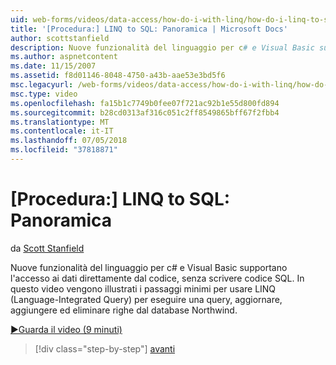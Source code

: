 ```yaml
---
uid: web-forms/videos/data-access/how-do-i-with-linq/how-do-i-linq-to-sql-overview
title: '[Procedura:] LINQ to SQL: Panoramica | Microsoft Docs'
author: scottstanfield
description: Nuove funzionalità del linguaggio per c# e Visual Basic supportano l'accesso ai dati direttamente dal codice, senza scrivere codice SQL. In questo video vengono illustrati i passaggi minimi per usare LINQ (Language int...
ms.author: aspnetcontent
ms.date: 11/15/2007
ms.assetid: f8d01146-8048-4750-a43b-aae53e3bd5f6
msc.legacyurl: /web-forms/videos/data-access/how-do-i-with-linq/how-do-i-linq-to-sql-overview
msc.type: video
ms.openlocfilehash: fa15b1c7749b0fee07f721ac92b1e55d800fd894
ms.sourcegitcommit: b28cd0313af316c051c2ff8549865bff67f2fbb4
ms.translationtype: MT
ms.contentlocale: it-IT
ms.lasthandoff: 07/05/2018
ms.locfileid: "37818871"
---
```

<a name="how-do-i-linq-to-sql-overview"></a>[Procedura:] LINQ to SQL: Panoramica
====================
da [Scott Stanfield](https://github.com/scottstanfield)

Nuove funzionalità del linguaggio per c# e Visual Basic supportano l'accesso ai dati direttamente dal codice, senza scrivere codice SQL. In questo video vengono illustrati i passaggi minimi per usare LINQ (Language-Integrated Query) per eseguire una query, aggiornare, aggiungere ed eliminare righe dal database Northwind.

[&#9654;Guarda il video (9 minuti)](https://channel9.msdn.com/Blogs/ASP-NET-Site-Videos/how-do-i-linq-to-sql-overview)

> [!div class="step-by-step"]
> [avanti](how-do-i-linq-to-sql-data-model.md)
